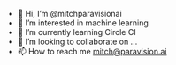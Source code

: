 - 👋 Hi, I’m @mitchparavisionai
- 👀 I’m interested in machine learning
- 🌱 I’m currently learning Circle CI
- 💞️ I’m looking to collaborate on ...
- 📫 How to reach me mitch@paravision.ai

<!---
mitchparavisionai/mitchparavisionai is a ✨ special ✨ repository because its `README.md` (this file) appears on your GitHub profile.
You can click the Preview link to take a look at your changes.
--->
